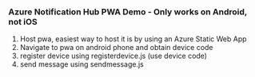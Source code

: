 ### Azure Notification Hub PWA Demo - Only works on Android, not iOS
1. Host pwa, easiest way to host it is by using an Azure Static Web App
2. Navigate to pwa on android phone and obtain device code 
4. register device using registerdevice.js (use device code)
5. send message using sendmessage.js
